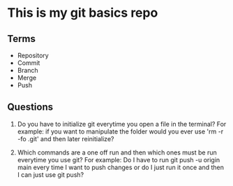 # This is my git basics repo

## Terms
- Repository
- Commit
- Branch
- Merge
- Push

## Questions

1. Do you have to initialize git everytime you open a file in the terminal? For example: if you want to manipulate the folder would you ever use 'rm -r -fo .git' and then later reinitialize?

2. Which commands are a one off run and then which ones must be run everytime you use git? For example: Do I have to run git push -u origin main every time I want to push changes or do I just run it once and then I can just use git push?